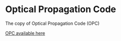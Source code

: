 # Optical Propagation Code
The copy of Optical Propagation Code (OPC)

[OPC available here](https://gitlab.utwente.nl/tnw/ap/lpno/public-projects/Physics-OPC)

